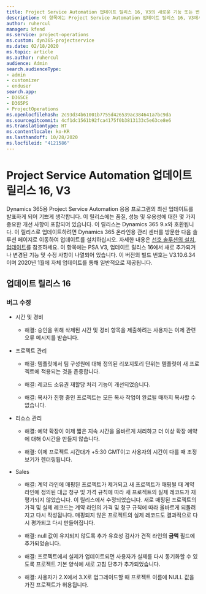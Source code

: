 ```yaml
---
title: Project Service Automation 업데이트 릴리스 16, V3의 새로운 기능 또는 변경된 기능
description: 이 항목에는 Project Service Automation 업데이트 릴리스 16, V3에서 사용할 수 있는 기능 및 수정 사항이 나열되어 있습니다.
author: ruhercul
manager: kfend
ms.service: project-operations
ms.custom: dyn365-projectservice
ms.date: 02/18/2020
ms.topic: article
ms.author: ruhercul
audience: Admin
search.audienceType:
- admin
- customizer
- enduser
search.app:
- D365CE
- D365PS
- ProjectOperations
ms.openlocfilehash: 2c93d34b61001b7755d426539ac384641a7bc9da
ms.sourcegitcommit: 4cf1dc1561b92fca4175f0b3813133c5e63ce8e6
ms.translationtype: HT
ms.contentlocale: ko-KR
ms.lasthandoff: 10/28/2020
ms.locfileid: "4121586"
---
```

# <a name="project-service-automation-update-release-16-v3"></a>Project Service Automation 업데이트 릴리스 16, V3

Dynamics 365용 Project Service Automation 응용 프로그램의 최신 업데이트를 발표하게 되어 기쁘게 생각합니다. 이 릴리스에는 품질, 성능 및 유용성에 대한 몇 가지 중요한 개선 사항이 포함되어 있습니다.  이 릴리스는 Dynamics 365 9.x와 호환됩니다. 이 릴리스로 업데이트하려면 Dynamics 365 온라인용 관리 센터를 방문한 다음 솔루션 페이지로 이동하여 업데이트를 설치하십시오. 자세한 내용은 [선호 솔루션의 설치, 업데이트](https://docs.microsoft.com/dynamics365/project-service/upgrade-psa-home-page)를 참조하세요.
이 항목에는 PSA V3, 업데이트 릴리스 16에서 새로 추가되거나 변경된 기능 및 수정 사항이 나열되어 있습니다. 이 버전의 빌드 번호는 V3.10.6.34이며 2020년 1월에 자체 업데이트를 통해 일반적으로 제공됩니다.


## <a name="update-release-16"></a>업데이트 릴리스 16

### <a name="bug-fixes"></a>버그 수정

-   시간 및 경비

    -   해결: 승인을 위해 삭제된 시간 및 경비 항목을 제출하려는 사용자는 이제 관련 오류 메시지를 받습니다.

-   프로젝트 관리

    -   해결: 템플릿에서 팀 구성원에 대해 정의된 리포지토리 단위는 템플릿이 새 프로젝트에 적용되는 것을 존중합니다.

    -   해결: 레코드 소유권 재할당 처리 기능이 개선되었습니다.

    -   해결: 복사가 진행 중인 프로젝트는 모든 복사 작업이 완료될 때까지 복사할 수 없습니다.

-   리소스 관리

    -   해결: 예약 확장이 이제 짧은 지속 시간을 올바르게 처리하고 더 이상 확장 예약에 대해 0시간을 만들지 않습니다.

    -   해결: 이제 프로젝트 시간대가 +5:30 GMT이고 사용자의 시간이 다를 때 조정 보기가 렌더링됩니다.

-   Sales

    -   해결: 계약 라인에 매핑된 프로젝트가 제거되고 새 프로젝트가 매핑될 때 계약 라인에 정의된 대금 청구 및 가격 규칙에 따라 새 프로젝트의 실제 레코드가 재평가되지 않았습니다. 이 릴리스에서 수정되었습니다. 새로 매핑된 프로젝트의 가격 및 실제 레코드는 계약 라인의 가격 및 청구 규칙에 따라 올바르게 되돌려지고 다시 작성됩니다. 매핑되지 않은 프로젝트의 실제 레코드도 결과적으로 다시 평가되고 다시 만들어집니다.

    -   해결: null 값이 유지되지 않도록 추가 유효성 검사가 견적 라인의 **금액** 필드에 추가되었습니다.

    -   해결: 프로젝트에서 실제가 업데이트되면 사용자가 실제를 다시 동기화할 수 있도록 프로젝트 기본 양식에 새로 고침 단추가 추가되었습니다.

    -   해결: 사용자가 2.X에서 3.X로 업그레이드할 때 프로젝트 이름에 NULL 값을 가진 프로젝트가 허용됩니다.


